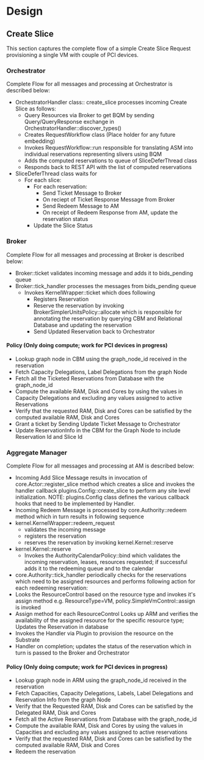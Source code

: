 # Design
## Create Slice
This section captures the complete flow of a simple Create Slice Request provisioning a single VM with couple of PCI 
devices.
### Orchestrator
Complete Flow for all messages and processing at Orchestrator is described below:
- OrchestratorHandler class:: create_slice processes incoming Create Slice as follows:
  - Query Resources via Broker to get BQM by sending Query/QueryResponse exchange in OrchestratorHandler::discover_types()
  - Creates RequestWorkflow class (Place holder for any future embedding)
  - Invokes RequestWorkflow::run responsible for translating ASM into individual reservations representing slivers using BQM
  - Adds the computed reservations to queue of SliceDeferThread class
  - Responds back to REST API with the list of computed reservations 
- SliceDeferThread class waits for
  - For each slice:
    - For each reservation:
      - Send Ticket Message to Broker
      - On reciept of Ticket Response Message from Broker
      - Send Redeem Message to AM
      - On receipt of Redeem Response from AM, update the reservation status
    - Update the Slice Status
### Broker
Complete Flow for all messages and processing at Broker is described below:
- Broker::ticket validates incoming message and adds it to bids_pending queue
- Broker::tick_handler processes the messages from bids_pending queue
  - Invokes KernelWrapper::ticket which does following
    - Registers Reservation
    - Reserve the reservation by invoking BrokerSimplerUnitsPolicy::allocate which is responsible for annotating 
    the reservation by querying CBM and Relational Database and updating the reservation
    - Send Updated Reservation back to Orchestrator  
#### Policy (Only doing compute; work for PCI devices in progress)
- Lookup graph node in CBM using the graph_node_id received in the reservation
- Fetch Capacity Delegations, Label Delegations from the graph Node
- Fetch all the Ticketed Reservations from Database with the graph_node_id
- Compute the available RAM, Disk and Cores by using the values in Capacity Delegations and excluding any values assigned to active Reservations
- Verify that the requested RAM, Disk and Cores can be satisfied by the computed available RAM, Disk and Cores
- Grant a ticket by Sending Update Ticket Message to Orchestrator
- Update ReservationInfo in the CBM for the Graph Node to include Reservation Id and Slice Id
### Aggregate Manager
Complete Flow for all messages and processing at AM is described below:
- Incoming Add Slice Message results in invocation of core.Actor::register_slice method which creates a slice and 
invokes the handler callback plugins.Config::create_slice to perform any site level initialization. 
NOTE: plugins.Config class defines the various callback hooks that need to be implemented by Handler. 
- Incoming Redeem Message is processed by core.Authority::redeem method which in turn results in following sequence 
- kernel.KernelWrapper::redeem_request
  - validates the incoming message
  - registers the reservation
  - reserves the reservation by invoking kernel.Kernel::reserve
- kernel.Kernel::reserve
  - Invokes the AuthorityCalendarPolicy::bind which validates the incoming reservation, leases, resources 
    requested; if successful adds it to the redeeming queue and to the calendar
- core.Authority::tick_handler periodically checks for the reservations which need to be assigned resources and performs 
following action for each redeeming reservation:
- Looks the ResourceControl based on the resource type and invokes it's assign method
  e.g. ResourceType=VM, policy.SimpleVmControl::assign is invoked
- Assign method for each ResourceControl Looks up ARM and verifies the availability of the assigned resource
  for the specific resource type; Updates the Reservation in database
- Invokes the Handler via Plugin to provision the resource on the Substrate
- Handler on completion; updates the status of the reservation which in turn is passed to the Broker and Orchestrator
#### Policy (Only doing compute; work for PCI devices in progress)
- Lookup graph node in ARM using the graph_node_id received in the reservation
- Fetch Capacities, Capacity Delegations, Labels, Label Delegations and Reservation Info from the graph Node
- Verify that the Requested RAM, Disk and Cores can be satisfied by the Delegated RAM, Disk and Cores
- Fetch all the Active Reservations from Database with the graph_node_id
- Compute the available RAM, Disk and Cores by using the values in Capacities and excluding any values assigned to active reservations
- Verify that the requested RAM, Disk and Cores can be satisfied by the computed available RAM, Disk and Cores
- Redeem the reservation